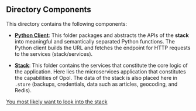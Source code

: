 ## Directory Components

This directory contains the following components:

- **[Python Client](python-client)**: 
  This folder packages and abstracts the APIs of the **stack** into meaningful and semantically separated Python functions.
  The Python client builds the URL and fetches the endpoint for HTTP requests to the services (stack/services).

- **[Stack](stack)**:
  This folder contains the services that constitute the core logic of the application.
  Here lies the microservices application that constitutes the capabilities of Opol.
  The data of the stack is also placed here in `.store` (backups, credentials, data such as articles, geocoding, and Redis).


[You most likely want to look into the stack](stack/README.md)